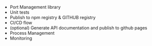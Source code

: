 - Port Management library
- Unit tests
- Publish to npm registry & GITHUB registry
- CI/CD flow
- (optional) Generate API documentation and publish to github pages
- Process Management
- Monitoring

